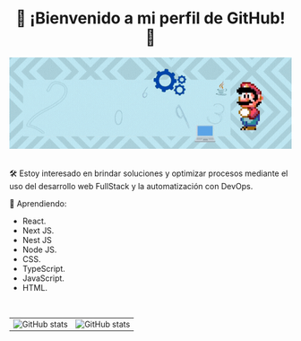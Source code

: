 
<h1 align="center">🎉 ¡Bienvenido a mi perfil de GitHub! 🎉</h1>

<div align="center">
  <img alt="Banner | JeanCarlosSC" src="images/banner.gif" loading="lazy">
</div>

<br>
<p>🛠️ Estoy interesado en brindar soluciones y optimizar procesos mediante el uso del desarrollo web FullStack y la automatización con DevOps.</p>
<p>🎨 Aprendiendo:</p>
<ul>
  <li>React.</li>
  <li>Next JS.</li>
  <li>Nest JS</li>
  <li>Node JS.</li>
  <li>CSS.</li>
  <li>TypeScript.</li>
  <li>JavaScript.</li>
  <li>HTML.</li>
</ul>

<br>
<table border="0">
  <tbody>
    <tr>
      <td border="0">
        <a>
          <img alt="GitHub stats" src="https://github-readme-stats.vercel.app/api?username=JeanCarlosSC&show_icons=true&hide_border=true&title_color=6CA0FF&icon_color=6CA0FF&bg_color=151515&text_color=c8c8c8&count_private=true&include_all_commits=true" />
        </a>
      </td>
      <td border="0">
        <a>
          <img alt="GitHub stats" src="https://github-readme-stats.vercel.app/api/top-langs/?username=JeanCarlosSC&layout=compact&title_color=6CA0FF&icon_color=6CA0FF&bg_color=151515&text_color=c8c8c8&hide_border=true&count_private=true&include_all_commits=true&langs_count=10&count-private=true)](https://github.com/anuraghazra/github-readme-stats">
        </a>
      </td>
    </tr>
  </tbody>
</table>
